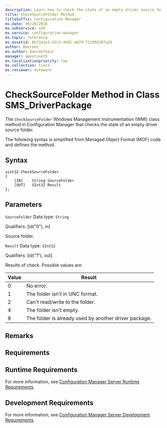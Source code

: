 ```yaml
---
description: Learn how to check the state of an empty driver source folder with CheckSourceFolder class im Configuration Manager.
title: CheckSourceFolder Method
titleSuffix: Configuration Manager
ms.date: 09/20/2016
ms.subservice: sdk
ms.service: configuration-manager
ms.topic: reference
ms.assetid: 6b72a1e3-42c3-4481-ab79-f1199d187a28
author: Banreet
ms.author: banreetkaur
manager: apoorvseth
ms.localizationpriority: low
ms.collection: tier3
ms.reviewer: mstewart
---
```

# CheckSourceFolder Method in Class SMS_DriverPackage
The `CheckSourceFolder` Windows Management Instrumentation (WMI) class method in Configuration Manager that checks the state of an empty driver source folder.

 The following syntax is simplified from Managed Object Format (MOF) code and defines the method.

## Syntax

```
uint32 CheckSourceFolder
{
    [IN]    String SourceFolder
    [OUT]   SInt32 Result
};
```

## Parameters
 `SourceFolder`
 Data type: `String`

 Qualifiers: [id("0"), in]

 Source folder.

 `Result`
 Data type: `SInt32`

 Qualifiers: [id("1"), out]

 Results of check. Possible values are:

| Value | Result |
| ----- | ------ |
|0|No error.|
|1|The folder isn't in UNC format.|
|2|Can't read/write to the folder.|
|4|The folder isn't empty.|
|8|The folder is already used by another driver package.|

## Remarks

## Requirements

## Runtime Requirements
 For more information, see [Configuration Manager Server Runtime Requirements](../../../develop/core/reqs/server-runtime-requirements.md).

## Development Requirements
 For more information, see [Configuration Manager Server Development Requirements](../../../develop/core/reqs/server-development-requirements.md).
